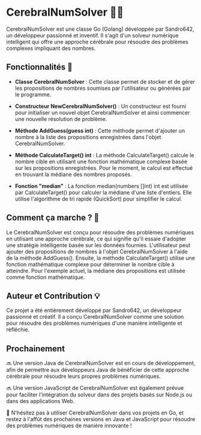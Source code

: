 # CerebralNumSolver 👨‍💻

CerebralNumSolver est une classe Go (Golang) développée par Sandro642, un développeur passionné et inventif. Il s'agit d'un solveur numérique intelligent qui offre une approche cérébrale pour résoudre des problèmes complexes impliquant des nombres.

## Fonctionnalités 🎯

- **Classe CerebralNumSolver** : Cette classe permet de stocker et de gérer les propositions de nombres soumises par l'utilisateur ou générées par le programme.

- **Constructeur NewCerebralNumSolver()** : Un constructeur est fourni pour initialiser un nouvel objet CerebralNumSolver et ainsi commencer une nouvelle résolution de problème.

- **Méthode AddGuess(guess int)** : Cette méthode permet d'ajouter un nombre à la liste des propositions enregistrées dans l'objet CerebralNumSolver.

- **Méthode CalculateTarget() int** : La méthode CalculateTarget() calcule le nombre cible en utilisant une fonction mathématique complexe basée sur les propositions enregistrées. Pour le moment, le calcul est effectué en trouvant la médiane des nombres proposés.

- **Fonction "median"** : La fonction median(numbers []int) int est utilisée par CalculateTarget() pour calculer la médiane d'une liste d'entiers. Elle utilise l'algorithme de tri rapide (QuickSort) pour simplifier le calcul.

## Comment ça marche ? 🤔

Le CerebralNumSolver est conçu pour résoudre des problèmes numériques en utilisant une approche cérébrale, ce qui signifie qu'il essaie d'adopter une stratégie intelligente basée sur les données fournies. L'utilisateur peut ajouter des propositions de nombres à l'objet CerebralNumSolver à l'aide de la méthode AddGuess(). Ensuite, la méthode CalculateTarget() utilise une fonction mathématique complexe pour déterminer le nombre cible à atteindre. Pour l'exemple actuel, la médiane des propositions est utilisée comme fonction mathématique.

## Auteur et Contribution 💡

Ce projet a été entièrement développé par Sandro642, un développeur passionné et créatif. Il a conçu CerebralNumSolver comme une solution pour résoudre des problèmes numériques d'une manière intelligente et réfléchie.

## Prochainement

🔜 Une version Java de CerebralNumSolver est en cours de développement, afin de permettre aux développeurs Java de bénéficier de cette approche cérébrale pour résoudre leurs propres problèmes numériques.

🔜 Une version JavaScript de CerebralNumSolver est également prévue pour faciliter l'intégration du solveur dans des projets basés sur Node.js ou dans des applications Web.

🚀 N'hésitez pas à utiliser CerebralNumSolver dans vos projets en Go, et restez à l'affût des prochaines versions en Java et JavaScript pour résoudre des problèmes numériques de manière innovante !
